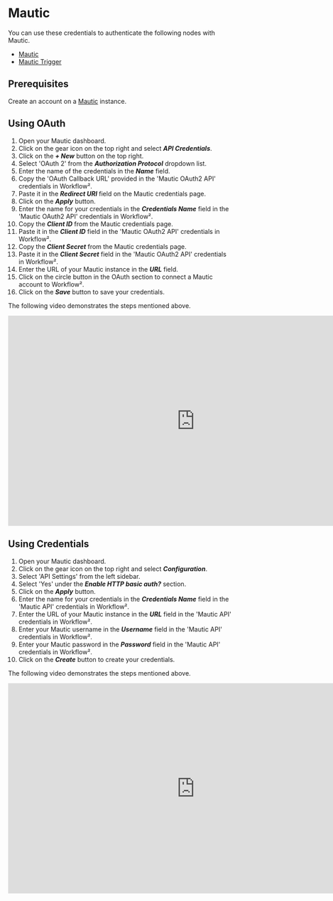 # Mautic

You can use these credentials to authenticate the following nodes with Mautic.
- [Mautic](/workflow/integrations/nodes/workflow-nodes-base.mautic/)
- [Mautic Trigger](/workflow/integrations/trigger-nodes/workflow-nodes-base.mauticTrigger/)

## Prerequisites

Create an account on a [Mautic](https://www.mautic.org/) instance.

## Using OAuth

1. Open your Mautic dashboard.
2. Click on the gear icon on the top right and select ***API Credentials***.
3. Click on the ***+ New*** button on the top right.
4. Select 'OAuth 2' from the ***Authorization Protocol*** dropdown list.
5. Enter the name of the credentials in the ***Name*** field.
6. Copy the 'OAuth Callback URL' provided in the 'Mautic OAuth2 API' credentials in Workflow².
7. Paste it in the ***Redirect URI*** field on the Mautic credentials page.
8. Click on the ***Apply*** button.
9. Enter the name for your credentials in the ***Credentials Name*** field in the 'Mautic OAuth2 API' credentials in Workflow².
10. Copy the ***Client ID*** from the Mautic credentials page.
11. Paste it in the ***Client ID*** field in the 'Mautic OAuth2 API' credentials in Workflow².
12. Copy the ***Client Secret*** from the Mautic credentials page.
13. Paste it in the ***Client Secret*** field in the 'Mautic OAuth2 API' credentials in Workflow².
14. Enter the URL of your Mautic instance in the ***URL*** field.
15. Click on the circle button in the OAuth section to connect a Mautic account to Workflow².
16. Click on the ***Save*** button to save your credentials.

The following video demonstrates the steps mentioned above.

<div class="video-container">
    <iframe width="840" height="472.5" src="https://www.youtube.com/embed/vEL0wJ2_91E" frameborder="0" allow="accelerometer; autoplay; clipboard-write; encrypted-media; gyroscope; picture-in-picture" allowfullscreen></iframe>
</div>

## Using Credentials

1. Open your Mautic dashboard.
2. Click on the gear icon on the top right and select ***Configuration***.
3. Select 'API Settings' from the left sidebar.
4. Select 'Yes' under the ***Enable HTTP basic auth?*** section.
5. Click on the ***Apply*** button.
6. Enter the name for your credentials in the ***Credentials Name*** field in the 'Mautic API' credentials in Workflow².
7. Enter the URL of your Mautic instance in the ***URL*** field in the 'Mautic API' credentials in Workflow².
8. Enter your Mautic username in the ***Username*** field in the 'Mautic API' credentials in Workflow².
9. Enter your Mautic password in the ***Password*** field in the 'Mautic API' credentials in Workflow².
10. Click on the ***Create*** button to create your credentials.

The following video demonstrates the steps mentioned above.

<div class="video-container">
    <iframe width="840" height="472.5" src="https://www.youtube.com/embed/077wqv1rPLs" frameborder="0" allow="accelerometer; autoplay; clipboard-write; encrypted-media; gyroscope; picture-in-picture" allowfullscreen></iframe>
</div>
